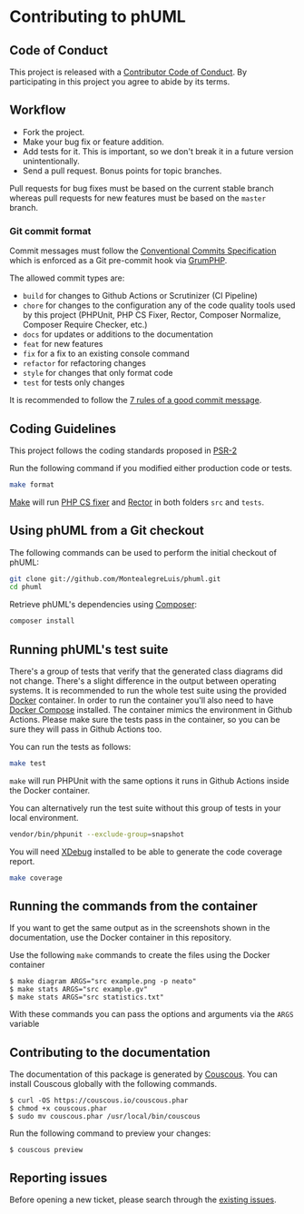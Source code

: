 # Contributing to phUML

## Code of Conduct

This project is released with a [Contributor Code of Conduct][conduct].
By participating in this project you agree to abide by its terms.

## Workflow

* Fork the project.
* Make your bug fix or feature addition.
* Add tests for it. This is important, so we don't break it in a future version unintentionally.
* Send a pull request. Bonus points for topic branches.

Pull requests for bug fixes must be based on the current stable branch whereas pull requests for new features must be based on the `master` branch.

### Git commit format

Commit messages must follow the [Conventional Commits Specification](https://www.conventionalcommits.org/en/v1.0.0-beta.2/) which is enforced as a Git pre-commit hook via [GrumPHP](https://github.com/phpro/grumphp).

The allowed commit types are:

- `build` for changes to Github Actions or Scrutinizer (CI Pipeline)
- `chore` for changes to the configuration any of the code quality tools used by this project (PHPUnit, PHP CS Fixer, Rector, Composer Normalize, Composer Require Checker, etc.)
- `docs` for updates or additions to the documentation
- `feat` for new features
- `fix` for a fix to an existing console command
- `refactor` for refactoring changes
- `style` for changes that only format code
- `test` for tests only changes

It is recommended to follow the [7 rules of a good commit message](https://chris.beams.io/posts/git-commit/#seven-rules). 

## Coding Guidelines

This project follows the coding standards proposed in [PSR-2][psr2]

Run the following command if you modified either production code or tests.

```bash
make format
```

[Make][make] will run [PHP CS fixer][cs-fixer] and [Rector](https://getrector.org/) in both folders `src` and `tests`.

## Using phUML from a Git checkout

The following commands can be used to perform the initial checkout of phUML:

```bash
git clone git://github.com/MontealegreLuis/phuml.git
cd phuml
```

Retrieve phUML's dependencies using [Composer][composer]:

```bash
composer install
```

## Running phUML's test suite

There's a group of tests that verify that the generated class diagrams did not change.
There's a slight difference in the output between operating systems.
It is recommended to run the whole test suite using the provided [Docker][docker] container.
In order to run the container you'll also need to have [Docker Compose][docker-compose] installed.
The container mimics the environment in Github Actions.
Please make sure the tests pass in the container, so you can be sure they will pass in Github Actions too.

You can run the tests as follows:

```bash
make test
```

`make` will run PHPUnit with the same options it runs in Github Actions inside the Docker container.

You can alternatively run the test suite without this group of tests in your local environment.

```bash
vendor/bin/phpunit --exclude-group=snapshot
```

You will need [XDebug][xdebug] installed to be able to generate the code coverage report.

```bash
make coverage
``` 

## Running the commands from the container

If you want to get the same output as in the screenshots shown in the documentation, use the Docker container in this repository.

Use the following `make` commands to create the files using the Docker container

```
$ make diagram ARGS="src example.png -p neato"
$ make stats ARGS="src example.gv"
$ make stats ARGS="src statistics.txt"
```

With these commands you can pass the options and arguments via the `ARGS` variable

## Contributing to the documentation

The documentation of this package is generated by [Couscous][couscous].
You can install Couscous globally with the following commands.

```
$ curl -OS https://couscous.io/couscous.phar
$ chmod +x couscous.phar
$ sudo mv couscous.phar /usr/local/bin/couscous
```

Run the following command to preview your changes:

```
$ couscous preview
```

## Reporting issues

Before opening a new ticket, please search through the [existing issues][issues].

[psr2]: http://www.php-fig.org/psr/psr-2/
[cs-fixer]: https://github.com/FriendsOfPHP/PHP-CS-Fixer
[issues]: https://github.com/MontealegreLuis/phuml/issues
[docker]: https://www.docker.com/
[travis]: https://travis-ci.org/
[make]: https://en.wikipedia.org/wiki/Make_(software)
[xdebug]: https://xdebug.org/
[docker-compose]: https://docs.docker.com/compose/overview/
[couscous]: http://couscous.io/
[conduct]: https://github.com/MontealegreLuis/phuml/blob/master/CODE-OF-CONDUCT.md
[composer]: https://getcomposer.org/
